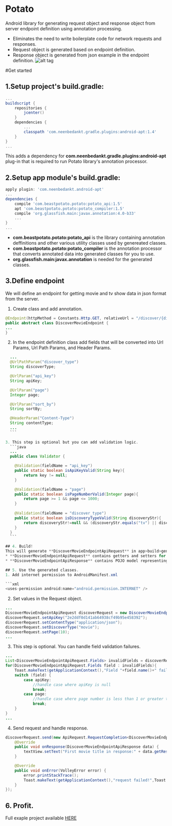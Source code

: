 # Potato
Android library for generating request object and response object from server endpoint definition using annotation processing. 
* Eliminates the need to write boilerplate code for network requests and responses.
* Request object is generated based on endpoint definition.
* Response object is generated from json example in the endpoint definition.
![alt tag](http://i66.tinypic.com/316u5ur.png)

#Get started
## 1.Setup project's build.gradle:
```gradle
...
buildscript {
    repositories {
        jcenter()
    }
    dependencies {
        ...
        classpath 'com.neenbedankt.gradle.plugins:android-apt:1.4'
    }
}
...
```
This adds a dependency for **com.neenbedankt.gradle.plugins:android-apt** plug-in that is required to run Potato library's annotation processor.

## 2.Setup app module's build.gradle:
```gradle
apply plugin: 'com.neenbedankt.android-apt'
...
dependencies {
    compile 'com.beastpotato.potato:potato_api:1.5'
    apt 'com.beastpotato.potato:potato_compiler:1.5'
    compile 'org.glassfish.main:javax.annotation:4.0-b33'
    ...
}
...
```
* **com.beastpotato.potato:potato_api** is the library containing annotation deffinitions and other various utility classes used by genereated classes.
* **com.beastpotato.potato:potato_compiler** is the annotation processor that converts annotated data into generated classes for you to use.
* **org.glassfish.main:javax.annotation** is needed for the generated classes.

## 3.Define endpoint
We will define an endpoint for getting movie and tv show data in json format from the server.
  1. Create class and add annotation.
  
  ```java
@Endpoint(httpMethod = Constants.Http.GET, relativeUrl = "/discover/{discover_type}", jsonExample = "paste sample json response here")
public abstract class DiscoverMovieEndpoint {
...
}
  ```
  2. In the endpoint definition class add fields that will be converted into Url Params, Url Path Params, and Header Params.
  
  ```java
    ...
    @UrlPathParam("discover_type")
    String discoverType;

    @UrlParam("api_key")
    String apiKey;

    @UrlParam("page")
    Integer page;

    @UrlParam("sort_by")
    String sortBy;

    @HeaderParam("Content-Type")
    String contentType;
    ...
    ```
    
  3. This step is optional but you can add validation logic. 
    ```java
    ...
    public class Validator {

      @Validation(fieldName = "api_key")
      public static boolean isApiKeyValid(String key){
          return key != null;
      }
  
      @Validation(fieldName = "page")
      public static boolean isPageNumberValid(Integer page){
          return page >= 1 && page <= 1000;
      }
      
      @Validation(fieldName = "discover_type")
      public static boolean isDiscoveryTypeValid(String discoveryStr){
          return discoveryStr!=null && (discoveryStr.equals("tv") || discoveryStr.equals("movie"));
      }
    }
    ```

## 4. Build! 
This will generate **DiscoverMovieEndpointApiRequest** in app>build>generated>source>apt>debug>packagename> aswell as **DiscoverMovieEndpointApiResponse**  in app>build>generated>source>apt>debug>packagename>response. 
* **DiscoverMovieEndpointApiRequest** contains getters and setters for the fields we defined in step **3.2** aswell as logic for validation and making the network call and parsing the response to POJO model. 
* **DiscoverMovieEndpointApiResponse** contains POJO model representing json string set in **jsonExample** parameter in step **3.1**.

## 5. Use the generated classes.
  1. Add internet permission to AndroidManifest.xml
  
  ```xml
  <uses-permission android:name="android.permission.INTERNET" />
  ```
  2. Set values in the Request object.
  
  ```java
  ...
  DiscoverMovieEndpointApiRequest discoverRequest = new DiscoverMovieEndpointApiRequest("http://api.themoviedb.org/3",getApplicationContext());
  discoverRequest.setApiKey("2e2ddf0d141ab64938cf49b95e458392");
  discoverRequest.setContentType("application/json");
  discoverRequest.setDiscoverType("movie");
  discoverRequest.setPage(10);
  ...
  ```
  
  3. This step is optional. You can handle field validation failures.
  
  ```java
  ...
  List<DiscoverMovieEndpointApiRequest.Fields> invalidFields = discoverRequest.validateFields();
  for(DiscoverMovieEndpointApiRequest.Fields field : invalidFields){
      Toast.makeText(getApplicationContext(),"Field "+field.name()+" failed validation!",Toast.LENGTH_LONG).show();
      switch (field) {
          case apiKey:
              //handle case where apiKey is null
              break;
          case page:
              //handle case where page number is less than 1 or greater than 100
              break;
      }
  }
  ...
  ```
  
  4. Send request and handle response.
  
  ```java
  discoverRequest.send(new ApiRequest.RequestCompletion<DiscoverMovieEndpointApiResponse>() {
      @Override
      public void onResponse(DiscoverMovieEndpointApiResponse data) {
          textView.setText("First movie title in response:" + data.getResults().get(0).getOriginalTitle());
      }

      @Override
      public void onError(VolleyError error) {
          error.printStackTrace();
          Toast.makeText(getApplicationContext(),"request failed!",Toast.LENGTH_LONG).show();
      }
  });
  ```
  
## 6. Profit.
Full exaple project available [HERE](https://github.com/beast-potato/Movie-Info-App)
